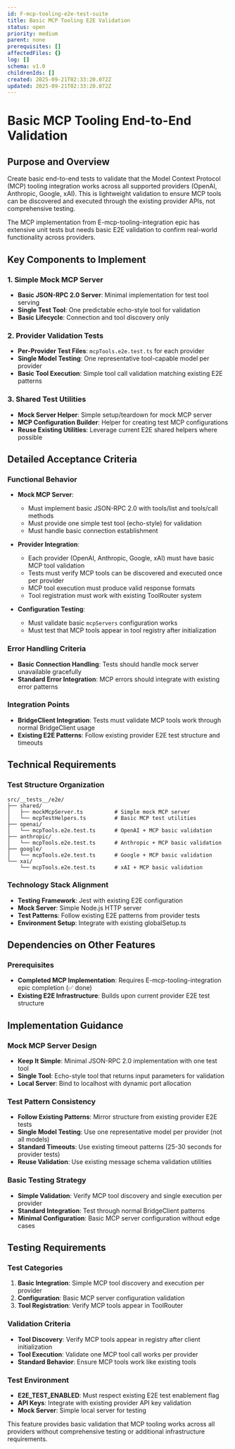 ```yaml
---
id: F-mcp-tooling-e2e-test-suite
title: Basic MCP Tooling E2E Validation
status: open
priority: medium
parent: none
prerequisites: []
affectedFiles: {}
log: []
schema: v1.0
childrenIds: []
created: 2025-09-21T02:33:20.072Z
updated: 2025-09-21T02:33:20.072Z
---
```


# Basic MCP Tooling End-to-End Validation

## Purpose and Overview

Create basic end-to-end tests to validate that the Model Context Protocol (MCP) tooling integration works across all supported providers (OpenAI, Anthropic, Google, xAI). This is lightweight validation to ensure MCP tools can be discovered and executed through the existing provider APIs, not comprehensive testing.

The MCP implementation from E-mcp-tooling-integration epic has extensive unit tests but needs basic E2E validation to confirm real-world functionality across providers.

## Key Components to Implement

### 1. Simple Mock MCP Server

- **Basic JSON-RPC 2.0 Server**: Minimal implementation for test tool serving
- **Single Test Tool**: One predictable echo-style tool for validation
- **Basic Lifecycle**: Connection and tool discovery only

### 2. Provider Validation Tests

- **Per-Provider Test Files**: `mcpTools.e2e.test.ts` for each provider
- **Single Model Testing**: One representative tool-capable model per provider
- **Basic Tool Execution**: Simple tool call validation matching existing E2E patterns

### 3. Shared Test Utilities

- **Mock Server Helper**: Simple setup/teardown for mock MCP server
- **MCP Configuration Builder**: Helper for creating test MCP configurations
- **Reuse Existing Utilities**: Leverage current E2E shared helpers where possible

## Detailed Acceptance Criteria

### Functional Behavior

- **Mock MCP Server**:
  - Must implement basic JSON-RPC 2.0 with tools/list and tools/call methods
  - Must provide one simple test tool (echo-style) for validation
  - Must handle basic connection establishment

- **Provider Integration**:
  - Each provider (OpenAI, Anthropic, Google, xAI) must have basic MCP tool validation
  - Tests must verify MCP tools can be discovered and executed once per provider
  - MCP tool execution must produce valid response formats
  - Tool registration must work with existing ToolRouter system

- **Configuration Testing**:
  - Must validate basic `mcpServers` configuration works
  - Must test that MCP tools appear in tool registry after initialization

### Error Handling Criteria

- **Basic Connection Handling**: Tests should handle mock server unavailable gracefully
- **Standard Error Integration**: MCP errors should integrate with existing error patterns

### Integration Points

- **BridgeClient Integration**: Tests must validate MCP tools work through normal BridgeClient usage
- **Existing E2E Patterns**: Follow existing provider E2E test structure and timeouts

## Technical Requirements

### Test Structure Organization

```
src/__tests__/e2e/
├── shared/
│   ├── mockMcpServer.ts          # Simple mock MCP server
│   └── mcpTestHelpers.ts         # Basic MCP test utilities
├── openai/
│   └── mcpTools.e2e.test.ts      # OpenAI + MCP basic validation
├── anthropic/
│   └── mcpTools.e2e.test.ts      # Anthropic + MCP basic validation
├── google/
│   └── mcpTools.e2e.test.ts      # Google + MCP basic validation
└── xai/
    └── mcpTools.e2e.test.ts      # xAI + MCP basic validation
```

### Technology Stack Alignment

- **Testing Framework**: Jest with existing E2E configuration
- **Mock Server**: Simple Node.js HTTP server
- **Test Patterns**: Follow existing E2E patterns from provider tests
- **Environment Setup**: Integrate with existing globalSetup.ts

## Dependencies on Other Features

### Prerequisites

- **Completed MCP Implementation**: Requires E-mcp-tooling-integration epic completion (✅ done)
- **Existing E2E Infrastructure**: Builds upon current provider E2E test structure

## Implementation Guidance

### Mock MCP Server Design

- **Keep It Simple**: Minimal JSON-RPC 2.0 implementation with one test tool
- **Single Tool**: Echo-style tool that returns input parameters for validation
- **Local Server**: Bind to localhost with dynamic port allocation

### Test Pattern Consistency

- **Follow Existing Patterns**: Mirror structure from existing provider E2E tests
- **Single Model Testing**: Use one representative model per provider (not all models)
- **Standard Timeouts**: Use existing timeout patterns (25-30 seconds for provider tests)
- **Reuse Validation**: Use existing message schema validation utilities

### Basic Testing Strategy

- **Simple Validation**: Verify MCP tool discovery and single execution per provider
- **Standard Integration**: Test through normal BridgeClient patterns
- **Minimal Configuration**: Basic MCP server configuration without edge cases

## Testing Requirements

### Test Categories

1. **Basic Integration**: Simple MCP tool discovery and execution per provider
2. **Configuration**: Basic MCP server configuration validation
3. **Tool Registration**: Verify MCP tools appear in ToolRouter

### Validation Criteria

- **Tool Discovery**: Verify MCP tools appear in registry after client initialization
- **Tool Execution**: Validate one MCP tool call works per provider
- **Standard Behavior**: Ensure MCP tools work like existing tools

### Test Environment

- **E2E_TEST_ENABLED**: Must respect existing E2E test enablement flag
- **API Keys**: Integrate with existing provider API key validation
- **Mock Server**: Simple local server for testing

This feature provides basic validation that MCP tooling works across all providers without comprehensive testing or additional infrastructure requirements.
